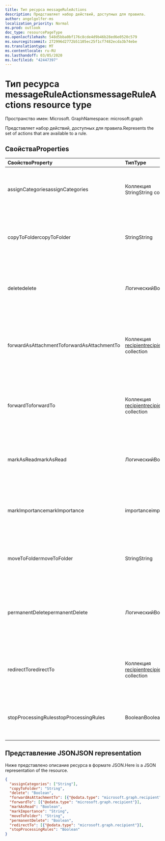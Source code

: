 ```yaml
---
title: Тип ресурса messageRuleActions
description: Представляет набор действий, доступных для правила.
author: angelgolfer-ms
localization_priority: Normal
ms.prod: outlook
doc_type: resourcePageType
ms.openlocfilehash: 548d5bba0bf176c8cde4d9b46b28ed6e0520c579
ms.sourcegitcommit: 272996d2772b51105ec25f1cf7482ecda3b74ebe
ms.translationtype: MT
ms.contentlocale: ru-RU
ms.lasthandoff: 03/05/2020
ms.locfileid: "42447397"
---
```

# <a name="messageruleactions-resource-type"></a><span data-ttu-id="4a500-103">Тип ресурса messageRuleActions</span><span class="sxs-lookup"><span data-stu-id="4a500-103">messageRuleActions resource type</span></span>

<span data-ttu-id="4a500-104">Пространство имен: Microsoft. Graph</span><span class="sxs-lookup"><span data-stu-id="4a500-104">Namespace: microsoft.graph</span></span>


<span data-ttu-id="4a500-105">Представляет набор действий, доступных для правила.</span><span class="sxs-lookup"><span data-stu-id="4a500-105">Represents the set of actions that are available to a rule.</span></span>

## <a name="properties"></a><span data-ttu-id="4a500-106">Свойства</span><span class="sxs-lookup"><span data-stu-id="4a500-106">Properties</span></span>
| <span data-ttu-id="4a500-107">Свойство</span><span class="sxs-lookup"><span data-stu-id="4a500-107">Property</span></span>     | <span data-ttu-id="4a500-108">Тип</span><span class="sxs-lookup"><span data-stu-id="4a500-108">Type</span></span>   |<span data-ttu-id="4a500-109">Описание</span><span class="sxs-lookup"><span data-stu-id="4a500-109">Description</span></span>|
|:---------------|:--------|:----------|
| <span data-ttu-id="4a500-110">assignCategories</span><span class="sxs-lookup"><span data-stu-id="4a500-110">assignCategories</span></span> | <span data-ttu-id="4a500-111">Коллекция String</span><span class="sxs-lookup"><span data-stu-id="4a500-111">String collection</span></span> | <span data-ttu-id="4a500-112">Список категорий, которые необходимо назначить сообщению.</span><span class="sxs-lookup"><span data-stu-id="4a500-112">A list of categories to be assigned to a message.</span></span> |
| <span data-ttu-id="4a500-113">copyToFolder</span><span class="sxs-lookup"><span data-stu-id="4a500-113">copyToFolder</span></span> | <span data-ttu-id="4a500-114">String</span><span class="sxs-lookup"><span data-stu-id="4a500-114">String</span></span> | <span data-ttu-id="4a500-115">Идентификатор папки, в которую необходимо скопировать сообщение.</span><span class="sxs-lookup"><span data-stu-id="4a500-115">The ID of a folder that a message is to be copied to.</span></span> |
| <span data-ttu-id="4a500-116">delete</span><span class="sxs-lookup"><span data-stu-id="4a500-116">delete</span></span> | <span data-ttu-id="4a500-117">Логический</span><span class="sxs-lookup"><span data-stu-id="4a500-117">Boolean</span></span> | <span data-ttu-id="4a500-118">Указывает, нужно ли перемещать сообщение в папку "Удаленные".</span><span class="sxs-lookup"><span data-stu-id="4a500-118">Indicates whether a message should be moved to the Deleted Items folder.</span></span> |
| <span data-ttu-id="4a500-119">forwardAsAttachmentTo</span><span class="sxs-lookup"><span data-stu-id="4a500-119">forwardAsAttachmentTo</span></span> | <span data-ttu-id="4a500-120">Коллекция [recipient](recipient.md)</span><span class="sxs-lookup"><span data-stu-id="4a500-120">[recipient](recipient.md) collection</span></span> | <span data-ttu-id="4a500-121">Электронные адреса получателей, которым необходимо переслать сообщение как вложение.</span><span class="sxs-lookup"><span data-stu-id="4a500-121">The email addresses of the recipients to which a message should be forwarded as an attachment.</span></span> |
| <span data-ttu-id="4a500-122">forwardTo</span><span class="sxs-lookup"><span data-stu-id="4a500-122">forwardTo</span></span> | <span data-ttu-id="4a500-123">Коллекция [recipient](recipient.md)</span><span class="sxs-lookup"><span data-stu-id="4a500-123">[recipient](recipient.md) collection</span></span> | <span data-ttu-id="4a500-124">Электронные адреса получателей, которым необходимо переслать сообщение.</span><span class="sxs-lookup"><span data-stu-id="4a500-124">The email addresses of the recipients to which a message should be forwarded.</span></span> |
| <span data-ttu-id="4a500-125">markAsRead</span><span class="sxs-lookup"><span data-stu-id="4a500-125">markAsRead</span></span> | <span data-ttu-id="4a500-126">Логический</span><span class="sxs-lookup"><span data-stu-id="4a500-126">Boolean</span></span> | <span data-ttu-id="4a500-127">Указывает, необходимо ли отмечать сообщение как прочтенное.</span><span class="sxs-lookup"><span data-stu-id="4a500-127">Indicates whether a message should be marked as read.</span></span> |
| <span data-ttu-id="4a500-128">markImportance</span><span class="sxs-lookup"><span data-stu-id="4a500-128">markImportance</span></span> | <span data-ttu-id="4a500-129">importance</span><span class="sxs-lookup"><span data-stu-id="4a500-129">importance</span></span> | <span data-ttu-id="4a500-130">Задает важность сообщения. Допустимые значения: `low`, `normal`, `high`.</span><span class="sxs-lookup"><span data-stu-id="4a500-130">Sets the importance of the message, which can be: `low`, `normal`, `high`.</span></span> |
| <span data-ttu-id="4a500-131">moveToFolder</span><span class="sxs-lookup"><span data-stu-id="4a500-131">moveToFolder</span></span> |  <span data-ttu-id="4a500-132">String</span><span class="sxs-lookup"><span data-stu-id="4a500-132">String</span></span>| <span data-ttu-id="4a500-133">Идентификатор папки, в которую сообщение будет перемещено.</span><span class="sxs-lookup"><span data-stu-id="4a500-133">The ID of the folder that a message will be moved to.</span></span> |
| <span data-ttu-id="4a500-134">permanentDelete</span><span class="sxs-lookup"><span data-stu-id="4a500-134">permanentDelete</span></span> | <span data-ttu-id="4a500-135">Логический</span><span class="sxs-lookup"><span data-stu-id="4a500-135">Boolean</span></span> | <span data-ttu-id="4a500-136">Указывает, нужно ли окончательно удалять сообщение без сохранения в папке "Удаленные".</span><span class="sxs-lookup"><span data-stu-id="4a500-136">Indicates whether a message should be permanently deleted and not saved to the Deleted Items folder.</span></span> |
| <span data-ttu-id="4a500-137">redirectTo</span><span class="sxs-lookup"><span data-stu-id="4a500-137">redirectTo</span></span> | <span data-ttu-id="4a500-138">Коллекция [recipient](recipient.md)</span><span class="sxs-lookup"><span data-stu-id="4a500-138">[recipient](recipient.md) collection</span></span> | <span data-ttu-id="4a500-139">Адреса электронной почты, на которые необходимо перенаправить сообщение.</span><span class="sxs-lookup"><span data-stu-id="4a500-139">The email addresses to which a message should be redirected.</span></span> |
| <span data-ttu-id="4a500-140">stopProcessingRules</span><span class="sxs-lookup"><span data-stu-id="4a500-140">stopProcessingRules</span></span> | <span data-ttu-id="4a500-141">Boolean</span><span class="sxs-lookup"><span data-stu-id="4a500-141">Boolean</span></span> | <span data-ttu-id="4a500-142">Указывает, должны ли обрабатываться последующие правила.</span><span class="sxs-lookup"><span data-stu-id="4a500-142">Indicates whether subsequent rules should be evaluated.</span></span> |

## <a name="json-representation"></a><span data-ttu-id="4a500-143">Представление JSON</span><span class="sxs-lookup"><span data-stu-id="4a500-143">JSON representation</span></span>
<span data-ttu-id="4a500-144">Ниже представлено описание ресурса в формате JSON.</span><span class="sxs-lookup"><span data-stu-id="4a500-144">Here is a JSON representation of the resource.</span></span>

<!-- {
  "blockType": "resource",
  "optionalProperties": [
   ],
  "@odata.type": "microsoft.graph.messageRuleActions"
}-->

```json
{
  "assignCategories": ["String"],
  "copyToFolder": "String",
  "delete": "Boolean",
  "forwardAsAttachmentTo": [{"@odata.type": "microsoft.graph.recipient"}],
  "forwardTo": [{"@odata.type": "microsoft.graph.recipient"}],
  "markAsRead": "Boolean",
  "markImportance": "String",
  "moveToFolder": "String",
  "permanentDelete": "Boolean",
  "redirectTo": [{"@odata.type": "microsoft.graph.recipient"}],
  "stopProcessingRules": "Boolean"
}

```

<!-- uuid: 8fcb5dbc-d5aa-4681-8e31-b001d5168d79
2015-10-25 14:57:30 UTC -->
<!-- {
  "type": "#page.annotation",
  "description": "messageRuleActions resource",
  "keywords": "",
  "section": "documentation",
  "tocPath": ""
}-->
